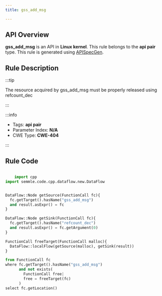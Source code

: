 ```yaml
---
title: gss_add_msg

---
```



## API Overview
**gss_add_msg** is an API in **Linux kernel**. This rule belongs to the **api pair** type. This rule is generated using [APISpecGen](../../tools/APISpecGen).
## Rule Description

:::tip

The resource acquired by gss_add_msg must be properly released using refcount_dec

:::

:::info

- Tags: **api pair**
- Parameter Index: **N/A**
- CWE Type: **CWE-404**

:::

## Rule Code
```python

    import cpp
import semmle.code.cpp.dataflow.new.DataFlow


DataFlow::Node getSource(FunctionCall fc){
  fc.getTarget().hasName("gss_add_msg")
  and result.asExpr() = fc
}

DataFlow::Node getSink(FunctionCall fc){
  fc.getTarget().hasName("refcount_dec")
  and result.asExpr() = fc.getArgument(0)
}

FunctionCall freeTarget(FunctionCall malloc){
  DataFlow::localFlow(getSource(malloc), getSink(result))
}

from FunctionCall fc
where fc.getTarget().hasName("gss_add_msg")
      and not exists(
        FunctionCall free| 
        free = freeTarget(fc)
      )
select fc.getLocation()

    
```